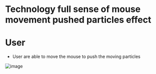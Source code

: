 # Technology full sense of mouse movement pushed particles effect

# User 
- User are able to move the mouse to push the moving particles 

![image](https://user-images.githubusercontent.com/87446864/181378701-ae1423c3-149c-4c5c-9aae-a9267524ae3c.png)

